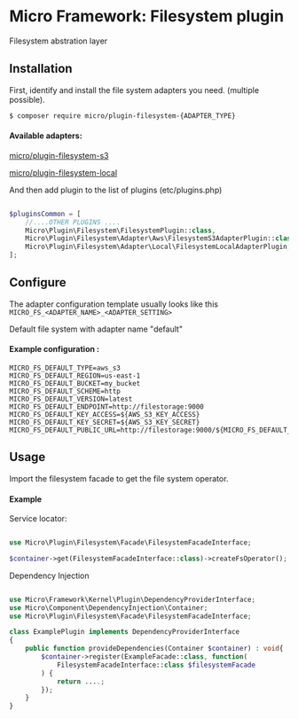 # Micro Framework: Filesystem plugin

Filesystem abstration layer

## Installation

First, identify and install the file system adapters you need. (multiple possible).

```bash
$ composer require micro/plugin-filesystem-{ADAPTER_TYPE}
```
#### Available adapters:
[micro/plugin-filesystem-s3]()

[micro/plugin-filesystem-local]()

And then add plugin to the list of plugins (etc/plugins.php)

```php

$pluginsCommon = [
    //....OTHER PLUGINS ....
    Micro\Plugin\Filesystem\FilesystemPlugin::class,
    Micro\Plugin\Filesystem\Adapter\Aws\FilesystemS3AdapterPlugin::class,
    Micro\Plugin\Filesystem\Adapter\Local\FilesystemLocalAdapterPlugin::class,
];

```

## Configure

The adapter configuration template usually looks like this `MICRO_FS_<ADAPTER_NAME>_<ADAPTER_SETTING>`

Default file system with adapter name "default"

#### Example configuration :
```dotenv
MICRO_FS_DEFAULT_TYPE=aws_s3
MICRO_FS_DEFAULT_REGION=us-east-1
MICRO_FS_DEFAULT_BUCKET=my_bucket
MICRO_FS_DEFAULT_SCHEME=http
MICRO_FS_DEFAULT_VERSION=latest
MICRO_FS_DEFAULT_ENDPOINT=http://filestorage:9000
MICRO_FS_DEFAULT_KEY_ACCESS=${AWS_S3_KEY_ACCESS}
MICRO_FS_DEFAULT_KEY_SECRET=${AWS_S3_KEY_SECRET}
MICRO_FS_DEFAULT_PUBLIC_URL=http://filestorage:9000/${MICRO_FS_DEFAULT_BUCKET}
```

## Usage

Import the filesystem facade to get the file system operator.

#### Example

Service locator:
```php

use Micro\Plugin\Filesystem\Facade\FilesystemFacadeInterface;

$container->get(FilesystemFacadeInterface::class)->createFsOperator();
```

Dependency Injection

```php

use Micro\Framework\Kernel\Plugin\DependencyProviderInterface;
use Micro\Component\DependencyInjection\Container;
use Micro\Plugin\Filesystem\Facade\FilesystemFacadeInterface;

class ExamplePlugin implements DependencyProviderInterface
{
    public function provideDependencies(Container $container) : void{
        $container->register(ExampleFacade::class, function(
            FilesystemFacadeInterface::class $filesystemFacade
        ) {
            return ....;
        });
    }
}

```





